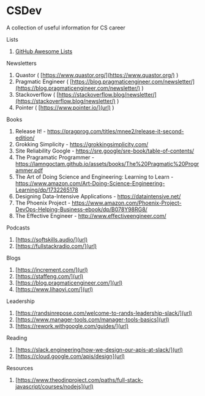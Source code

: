 # CSDev
 A collection of useful information for CS career

Lists

1) [GitHub Awesome Lists](https://github.com/topics/awesome)

Newsletters
 
1) Quastor ( [https://www.quastor.org/](https://www.quastor.org/) )
2) Pragmatic Engineer ( [https://blog.pragmaticengineer.com/newsletter/](https://blog.pragmaticengineer.com/newsletter/) )
3) Stackoverflow ( [https://stackoverflow.blog/newsletter/](https://stackoverflow.blog/newsletter/) )
4) Pointer ( [https://www.pointer.io/](url) )
 
Books
 
1) Release It! -  https://pragprog.com/titles/mnee2/release-it-second-edition/
2) Grokking Simplicity - https://grokkingsimplicity.com/
3) Site Reliability Google - https://sre.google/sre-book/table-of-contents/
4) The Pragramatic Programmer - https://lamngoctam.github.io/assets/books/The%20Pragmatic%20Programmer.pdf
5) The Art of Doing Science and Engineering: Learning to Learn - https://www.amazon.com/Art-Doing-Science-Engineering-Learning/dp/1732265178
6) Designing Data-Intensive Applications - https://dataintensive.net/
7) The Phoenix Project - https://www.amazon.com/Phoenix-Project-DevOps-Helping-Business-ebook/dp/B078Y98RG8/
8) The Effective Engineer - http://www.effectiveengineer.com/
	
 
Podcasts

1) [https://softskills.audio/](url)
2) [https://fullstackradio.com/](url)
 
 
Blogs

1) [https://increment.com/](url)
2) [https://staffeng.com/](url)
3) [https://blog.pragmaticengineer.com/](url)
4) [https://www.lihaoyi.com/](url)
	
Leadership

1) [https://randsinrepose.com/welcome-to-rands-leadership-slack/](url)
2) [https://www.manager-tools.com/manager-tools-basics](url)
3) [https://rework.withgoogle.com/guides/](url)

Reading

1) [https://slack.engineering/how-we-design-our-apis-at-slack/](url)
2) [https://cloud.google.com/apis/design](url)
	
Resources

1) [https://www.theodinproject.com/paths/full-stack-javascript/courses/nodejs](url)
	
	
